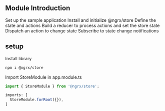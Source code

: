 

## Module Introduction
Set up the sample application
Install and initialize @ngrx/store
Define the state and actions
Build a reducer to process actions and set
the store state
Dispatch an action to change state
Subscribe to state change notifications


## setup
Install library
```bash
npm i @ngrx/store
```

Import StoreModule in app.module.ts
```ts
import { StoreModule } from '@ngrx/store';

imports: [
  StoreModule.forRoot({}),
]
```
